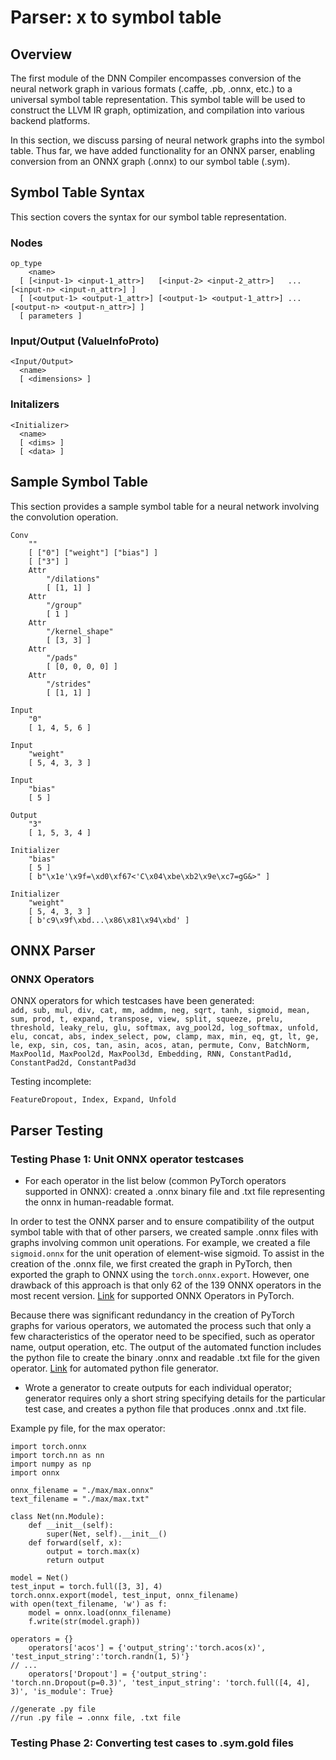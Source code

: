 # Parser: x to symbol table


## Overview

The first module of the DNN Compiler encompasses conversion of the neural network graph in various formats (.caffe, .pb, .onnx, etc.) to a universal symbol table representation. This symbol table will be used to construct the LLVM IR graph, optimization, and compilation into various backend platforms.

In this section, we discuss parsing of neural network graphs into the symbol table. Thus far, we have added functionality for an ONNX parser, enabling conversion from an ONNX graph (.onnx) to our symbol table (.sym).


## Symbol Table Syntax

This section covers the syntax for our symbol table representation.


### Nodes


```
op_type 
    <name> 
  [ [<input-1> <input-1_attr>]   [<input-2> <input-2_attr>]   ... [<input-n> <input-n_attr>] ]
  [ [<output-1> <output-1_attr>] [<output-1> <output-1_attr>] ... [<output-n> <output-n_attr>] ]
  [ parameters ]
```



### Input/Output (ValueInfoProto)


```
<Input/Output>
  <name>
  [ <dimensions> ]
```



### Initalizers


```
<Initializer>
  <name>
  [ <dims> ]
  [ <data> ]
```



## Sample Symbol Table

This section provides a sample symbol table for a neural network involving the convolution operation.


```
Conv
	""
	[ ["0"] ["weight"] ["bias"] ]
	[ ["3"] ]
	Attr
		"/dilations"
		[ [1, 1] ]
	Attr
		"/group"
		[ 1 ]
	Attr
		"/kernel_shape"
		[ [3, 3] ]
	Attr
		"/pads"
		[ [0, 0, 0, 0] ]
	Attr
		"/strides"
		[ [1, 1] ]

Input
	"0"
	[ 1, 4, 5, 6 ]

Input
	"weight"
	[ 5, 4, 3, 3 ]

Input
	"bias"
	[ 5 ]

Output
	"3"
	[ 1, 5, 3, 4 ]

Initializer
	"bias"
	[ 5 ]
	[ b"\x1e'\x9f=\xd0\xf67<'C\x04\xbe\xb2\x9e\xc7=gG&>" ]

Initializer
	"weight"
	[ 5, 4, 3, 3 ]
	[ b'c9\x9f\xbd...\x86\x81\x94\xbd' ]
```



## ONNX Parser


### ONNX Operators

ONNX operators for which testcases have been generated: \
`add, sub, mul, div, cat, mm, addmm, neg, sqrt, tanh, sigmoid, mean, sum, prod, t, expand, transpose, view, split, squeeze, prelu, threshold, leaky_relu, glu, softmax, avg_pool2d, log_softmax, unfold, elu, concat, abs, index_select, pow, clamp, max, min, eq, gt, lt, ge, le, exp, sin, cos, tan, asin, acos, atan, permute, Conv, BatchNorm, MaxPool1d, MaxPool2d, MaxPool3d, Embedding, RNN, ConstantPad1d, ConstantPad2d, ConstantPad3d`

Testing incomplete:


```
FeatureDropout, Index, Expand, Unfold
```



## Parser Testing


### Testing Phase 1: Unit ONNX operator testcases



*   For each operator in the list below (common PyTorch operators supported in ONNX): created a .onnx binary file and .txt file representing the onnx in human-readable format.

In order to test the ONNX parser and to ensure compatibility of the output symbol table with that of other parsers, we created sample .onnx files with graphs involving common unit operations. For example, we created a file `sigmoid.onnx` for the unit operation of element-wise sigmoid. To assist in the creation of the .onnx file, we first created the graph in PyTorch, then exported the graph to ONNX using the `torch.onnx.export`. However, one drawback of this approach is that only 62 of the 139 ONNX operators in the most recent version. [Link](https://pytorch.org/docs/stable/onnx.html#supported-operators.) for supported ONNX Operators in PyTorch.

Because there was significant redundancy in the creation of PyTorch graphs for various operators, we automated the process such that only a few characteristics of the operator need to be specified, such as operator name, output operation, etc. The output of the automated function includes the python file to create the binary .onnx and readable .txt file for the given operator. [Link](https://github.com/ai-techsystems/dnnCompiler/blob/master/test/pytorch-to-onnx/onnx_generator.py) for automated python file generator.

*   Wrote a generator to create outputs for each individual operator; generator requires only a short string specifying details for the particular test case, and creates a python file that produces .onnx and .txt file.

Example py file, for the max operator:


```
import torch.onnx
import torch.nn as nn
import numpy as np
import onnx

onnx_filename = "./max/max.onnx"
text_filename = "./max/max.txt"

class Net(nn.Module):
	def __init__(self):
		super(Net, self).__init__()
	def forward(self, x):
		output = torch.max(x)
		return output

model = Net()
test_input = torch.full([3, 3], 4)
torch.onnx.export(model, test_input, onnx_filename)
with open(text_filename, 'w') as f:
	model = onnx.load(onnx_filename)
	f.write(str(model.graph))

operators = {}
    operators['acos'] = {'output_string':'torch.acos(x)', 'test_input_string':'torch.randn(1, 5)'}
// ...
    operators['Dropout'] = {'output_string': 'torch.nn.Dropout(p=0.3)', 'test_input_string': 'torch.full([4, 4], 3)', 'is_module': True}

//generate .py file
//run .py file → .onnx file, .txt file
```



### Testing Phase 2: Converting test cases to .sym.gold files
